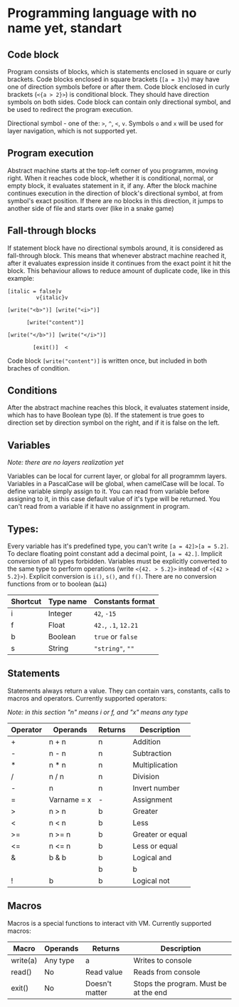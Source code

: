 # Programming language with no name yet, standart
## Code block

Program consists of blocks, which is statements enclosed in square or curly brackets. Code blocks enclosed in square brackets (`[a = 3]v`) may have one of direction symbols before or after them. Code block enclosed in curly brackets (`<{a > 2}>`) is conditional block. They should have direction symbols on both sides.
Code block can contain only directional symbol, and be used to redirect the program execution.

Directional symbol - one of the: `>`, `^`, `<`, `v`. Symbols `o` and `x` will be used for layer navigation, which is not supported yet.

## Program execution

Abstract machine starts at the top-left corner of you programm, moving right. When it reaches code block, whether it is conditional, normal, or empty block, it evaluates statement in it, if any. After the block machine continues execution in the direction of block's directional symbol, at from symbol's exact position. If there are no blocks in this direction, it jumps to another side of file and starts over (like in a snake game)

## Fall-through blocks

If statement block have no directional symbols around, it is considered as fall-through block. This means that whenever abstract machine reached it, after it evaluates expression inside it continues from the exact point it hit the block. This behaviour allows to reduce amount of duplicate code, like in this example:
```
[italic = false]v
         v{italic}v

[write("<b>")] [write("<i>")]

      [write("content")]

[write("</b>")] [write("</i>")]

        [exit()]  <
```
Code block `[write("content")]` is written once, but included in both braches of condition.

## Conditions

After the abstract machine reaches this block, it evaluates statement inside, which has to have Boolean type (b). If the statement is true goes to direction set by direction symbol on the right, and if it is false on the left.

## Variables

*Note: there are no layers realization yet*

Variables can be local for current layer, or global for all programmm layers. Variables in a PascalCase will be global, when camelCase will be local. To define variable simply assign to it. You can read from variable before assigning to it, in this case default value of it's type will be returned. You can't read from a variable if it have no assignment in program.

## Types:

Every variable has it's predefined type, you can't write `[a = 42]>[a = 5.2]`. To declare floating point constant add a decimal point, `[a = 42.]`. Implicit conversion of all types forbidden. Variables must be explicitly converted to the same type to perform operations (write `<{42. > 5.2}>` instead of `<{42 > 5.2}>`). Explicit conversion is `i()`, `s()`, and `f()`. There are no conversion functions from or to boolean (~~`b()`~~)

| Shortcut | Type name | Constants format     |
| -------- | --------- | -------------------- |
| i        | Integer   | `42`, `-15`          |
| f        | Float     | `42.`, `.1`, `12.21` |
| b        | Boolean   | `true` or `false`    |
| s        | String    | `"string"`, `""`     |

## Statements

Statements always return a value. They can contain vars, constants, calls to macros and operators. Currently supported operators:

_Note: in this section "n" means i or f, and "x" means any type_

| Operator | Operands  | Returns | Description
| -------- | --------- | ------- | ---
| +        | n + n     | n       | Addition
| -        | n - n     | n       | Subtraction
| *        | n * n     | n       | Multiplication
| /        | n / n     | n       | Division
| -        | n         | n       | Invert number
| =        | Varname = x | -     | Assignment
| >        | n > n     | b       | Greater
| <        | n < n     | b       | Less
| >=       | n >= n    | b       | Greater or equal
| <=       | n <= n    | b       | Less or equal
| &        | b & b     | b       | Logical and
| |        | b | b     | b       | Logical or
| !        | b         | b       | Logical not

## Macros

Macros is a special functions to interact vith VM. Currently supported macros:

| Macro     | Operands | Returns        | Description
| --------- | -------- | -------------- | ---
| write(a)  | Any type | a              | Writes to console
| read()    | No       | Read value     | Reads from console
| exit()    | No       | Doesn't matter | Stops the program. Must be at the end